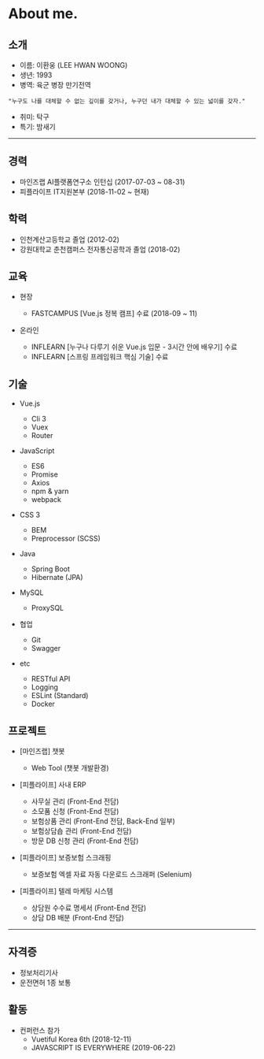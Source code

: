 # About me.

## 소개

* 이름: 이환웅 (LEE HWAN WOONG)
* 생년: 1993
* 병역: 육군 병장 만기전역

```
"누구도 나를 대체할 수 없는 깊이를 갖거나, 누구던 내가 대체할 수 있는 넓이를 갖자."
```

* 취미: 탁구
* 특기: 밤새기


---


## 경력

* 마인즈랩 AI플랫폼연구소 인턴십 (2017-07-03 ~ 08-31)
* 피플라이프 IT지원본부 (2018-11-02 ~ 현재)

## 학력

* 인천계산고등학교 졸업 (2012-02)
* 강원대학교 춘천캠퍼스 전자통신공학과 졸업 (2018-02)

## 교육

* 현장
  - FASTCAMPUS [Vue.js 정복 캠프] 수료 (2018-09 ~ 11)

* 온라인
  - INFLEARN [누구나 다루기 쉬운 Vue.js 입문 - 3시간 안에 배우기] 수료
  - INFLEARN [스프링 프레임워크 핵심 기술] 수료

## 기술

* Vue.js
  - Cli 3
  - Vuex
  - Router

* JavaScript
  - ES6
  - Promise
  - Axios
  - npm & yarn
  - webpack

* CSS 3
  - BEM
  - Preprocessor (SCSS)

* Java
  - Spring Boot
  - Hibernate (JPA)

* MySQL
  - ProxySQL

* 협업
  - Git
  - Swagger

* etc
  - RESTful API
  - Logging
  - ESLint (Standard)
  - Docker

## 프로젝트
* [마인즈랩] 챗봇
  - Web Tool (챗봇 개발환경)

* [피플라이프] 사내 ERP
  - 사무실 관리 (Front-End 전담)
  - 소모품 신청 (Front-End 전담)
  - 보험상품 관리 (Front-End 전담, Back-End 일부)
  - 보험상담숍 관리 (Front-End 전담)
  - 방문 DB 신청 관리 (Front-End 전담)

* [피플라이프] 보증보험 스크래핑
  - 보증보험 엑셀 자료 자동 다운로드 스크래퍼 (Selenium)

* [피플라이프] 텔레 마케팅 시스템
  - 상담원 수수료 명세서 (Front-End 전담)
  - 상담 DB 배분 (Front-End 전담)

---

## 자격증
* 정보처리기사
* 운전면허 1종 보통

## 활동
* 컨퍼런스 참가
  - Vuetiful Korea 6th (2018-12-11)
  - JAVASCRIPT IS EVERYWHERE (2019-06-22)
